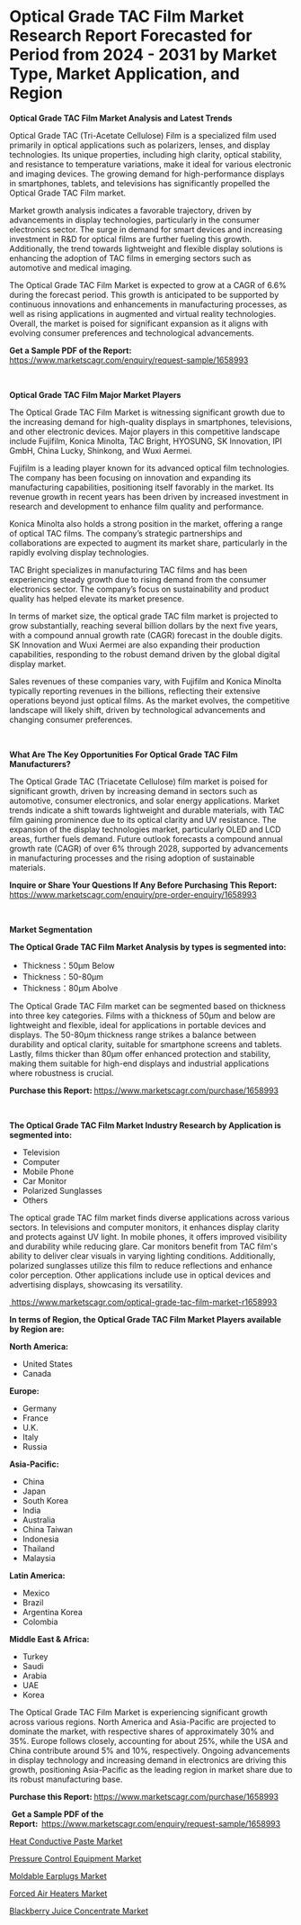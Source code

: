 <p><h1>Optical Grade TAC Film Market Research Report Forecasted for Period from 2024 -  2031 by Market Type, Market Application, and Region</h1></p><p><strong>Optical Grade TAC Film Market Analysis and Latest Trends</strong></p>
<p><p>Optical Grade TAC (Tri-Acetate Cellulose) Film is a specialized film used primarily in optical applications such as polarizers, lenses, and display technologies. Its unique properties, including high clarity, optical stability, and resistance to temperature variations, make it ideal for various electronic and imaging devices. The growing demand for high-performance displays in smartphones, tablets, and televisions has significantly propelled the Optical Grade TAC Film market.</p><p>Market growth analysis indicates a favorable trajectory, driven by advancements in display technologies, particularly in the consumer electronics sector. The surge in demand for smart devices and increasing investment in R&D for optical films are further fueling this growth. Additionally, the trend towards lightweight and flexible display solutions is enhancing the adoption of TAC films in emerging sectors such as automotive and medical imaging.</p><p>The Optical Grade TAC Film Market is expected to grow at a CAGR of 6.6% during the forecast period. This growth is anticipated to be supported by continuous innovations and enhancements in manufacturing processes, as well as rising applications in augmented and virtual reality technologies. Overall, the market is poised for significant expansion as it aligns with evolving consumer preferences and technological advancements.</p></p>
<p><strong>Get a Sample PDF of the Report:&nbsp;</strong> <a href="https://www.marketscagr.com/enquiry/request-sample/1658993?utm_campaign=1411&utm_medium=2&utm_source=Github&utm_content=ia&utm_term=13102024&utm_id=optical-grade-tac-film">https://www.marketscagr.com/enquiry/request-sample/1658993</a></p>
<p>&nbsp;</p>
<p><strong>Optical Grade TAC Film Major Market Players</strong></p>
<p><p>The Optical Grade TAC Film Market is witnessing significant growth due to the increasing demand for high-quality displays in smartphones, televisions, and other electronic devices. Major players in this competitive landscape include Fujifilm, Konica Minolta, TAC Bright, HYOSUNG, SK Innovation, IPI GmbH, China Lucky, Shinkong, and Wuxi Aermei.</p><p>Fujifilm is a leading player known for its advanced optical film technologies. The company has been focusing on innovation and expanding its manufacturing capabilities, positioning itself favorably in the market. Its revenue growth in recent years has been driven by increased investment in research and development to enhance film quality and performance.</p><p>Konica Minolta also holds a strong position in the market, offering a range of optical TAC films. The company’s strategic partnerships and collaborations are expected to augment its market share, particularly in the rapidly evolving display technologies.</p><p>TAC Bright specializes in manufacturing TAC films and has been experiencing steady growth due to rising demand from the consumer electronics sector. The company’s focus on sustainability and product quality has helped elevate its market presence.</p><p>In terms of market size, the optical grade TAC film market is projected to grow substantially, reaching several billion dollars by the next five years, with a compound annual growth rate (CAGR) forecast in the double digits. SK Innovation and Wuxi Aermei are also expanding their production capabilities, responding to the robust demand driven by the global digital display market.</p><p>Sales revenues of these companies vary, with Fujifilm and Konica Minolta typically reporting revenues in the billions, reflecting their extensive operations beyond just optical films. As the market evolves, the competitive landscape will likely shift, driven by technological advancements and changing consumer preferences.</p></p>
<p>&nbsp;</p>
<p><strong>What Are The Key Opportunities For Optical Grade TAC Film Manufacturers?</strong></p>
<p><p>The Optical Grade TAC (Triacetate Cellulose) film market is poised for significant growth, driven by increasing demand in sectors such as automotive, consumer electronics, and solar energy applications. Market trends indicate a shift towards lightweight and durable materials, with TAC film gaining prominence due to its optical clarity and UV resistance. The expansion of the display technologies market, particularly OLED and LCD areas, further fuels demand. Future outlook forecasts a compound annual growth rate (CAGR) of over 6% through 2028, supported by advancements in manufacturing processes and the rising adoption of sustainable materials.</p></p>
<p><strong>Inquire or Share Your Questions If Any Before Purchasing This Report:</strong> <a href="https://www.marketscagr.com/enquiry/pre-order-enquiry/1658993?utm_campaign=1411&utm_medium=2&utm_source=Github&utm_content=ia&utm_term=13102024&utm_id=optical-grade-tac-film">https://www.marketscagr.com/enquiry/pre-order-enquiry/1658993</a></p>
<p>&nbsp;</p>
<p><strong>Market Segmentation</strong></p>
<p><strong>The Optical Grade TAC Film Market Analysis by types is segmented into:</strong></p>
<p><ul><li>Thickness：50μm Below</li><li>Thickness：50-80μm</li><li>Thickness：80μm Abolve</li></ul></p>
<p><p>The Optical Grade TAC Film market can be segmented based on thickness into three key categories. Films with a thickness of 50μm and below are lightweight and flexible, ideal for applications in portable devices and displays. The 50-80μm thickness range strikes a balance between durability and optical clarity, suitable for smartphone screens and tablets. Lastly, films thicker than 80μm offer enhanced protection and stability, making them suitable for high-end displays and industrial applications where robustness is crucial.</p></p>
<p><strong>Purchase this Report:&nbsp;</strong><a href="https://www.marketscagr.com/purchase/1658993?utm_campaign=1411&utm_medium=2&utm_source=Github&utm_content=ia&utm_term=13102024&utm_id=optical-grade-tac-film">https://www.marketscagr.com/purchase/1658993</a></p>
<p>&nbsp;</p>
<p><strong>The Optical Grade TAC Film Market Industry Research by Application is segmented into:</strong></p>
<p><ul><li>Television</li><li>Computer</li><li>Mobile Phone</li><li>Car Monitor</li><li>Polarized Sunglasses</li><li>Others</li></ul></p>
<p><p>The optical grade TAC film market finds diverse applications across various sectors. In televisions and computer monitors, it enhances display clarity and protects against UV light. In mobile phones, it offers improved visibility and durability while reducing glare. Car monitors benefit from TAC film's ability to deliver clear visuals in varying lighting conditions. Additionally, polarized sunglasses utilize this film to reduce reflections and enhance color perception. Other applications include use in optical devices and advertising displays, showcasing its versatility.</p></p>
<p><a href="https://www.marketscagr.com/optical-grade-tac-film-market-r1658993?utm_campaign=1411&utm_medium=2&utm_source=Github&utm_content=ia&utm_term=13102024&utm_id=optical-grade-tac-film">&nbsp;https://www.marketscagr.com/optical-grade-tac-film-market-r1658993</a></p>
<p><strong>In terms of Region, the Optical Grade TAC Film Market Players available by Region are:</strong></p>
<p>
    <p> <strong> North America: </strong>
        <ul>
            <li>United States</li>
            <li>Canada</li>
        </ul>
        </p> 
    <p> <strong> Europe: </strong>
        <ul>
            <li>Germany</li>
            <li>France</li>
            <li>U.K.</li>
            <li>Italy</li>
            <li>Russia</li>
        </ul>
        </p> 
    <p> <strong> Asia-Pacific: </strong>
        <ul>
            <li>China</li>
            <li>Japan</li>
            <li>South Korea</li>
            <li>India</li>
            <li>Australia</li>
            <li>China Taiwan</li>
            <li>Indonesia</li>
            <li>Thailand</li>
            <li>Malaysia</li>
        </ul>
        </p> 
    <p> <strong> Latin America: </strong>
        <ul>
            <li>Mexico</li>
            <li>Brazil</li>
            <li>Argentina Korea</li>
            <li>Colombia</li>
        </ul>
        </p> 
    <p> <strong> Middle East & Africa: </strong>
        <ul>
            <li>Turkey</li>
            <li>Saudi</li>
            <li>Arabia</li>
            <li>UAE</li>
            <li>Korea</li>
        </ul>
    </p>
    </p>
<p><p>The Optical Grade TAC Film Market is experiencing significant growth across various regions. North America and Asia-Pacific are projected to dominate the market, with respective shares of approximately 30% and 35%. Europe follows closely, accounting for about 25%, while the USA and China contribute around 5% and 10%, respectively. Ongoing advancements in display technology and increasing demand in electronics are driving this growth, positioning Asia-Pacific as the leading region in market share due to its robust manufacturing base.</p></p>
<p><strong>Purchase this Report: </strong><a href="https://www.marketscagr.com/purchase/1658993?utm_campaign=1411&utm_medium=2&utm_source=Github&utm_content=ia&utm_term=13102024&utm_id=optical-grade-tac-film">https://www.marketscagr.com/purchase/1658993</a></p>
<p>&nbsp;<strong>Get a Sample PDF of the Report:&nbsp;&nbsp;</strong><a href="https://www.marketscagr.com/enquiry/request-sample/1658993?utm_campaign=1411&utm_medium=2&utm_source=Github&utm_content=ia&utm_term=13102024&utm_id=optical-grade-tac-film">https://www.marketscagr.com/enquiry/request-sample/1658993</a></p>
<p><strong></strong></p>
<p><p><a href="https://www.linkedin.com/pulse/heat-conductive-paste-market-size-share-competitive-landscape-sgvge?trk=public_post_embed_feed-article-content&utm_campaign=1411&utm_medium=2&utm_source=Github&utm_content=ia&utm_term=13102024&utm_id=optical-grade-tac-film">Heat Conductive Paste Market</a></p><p><a href="https://www.linkedin.com/pulse/pressure-control-equipment-market-dynamics-application-43vde?trk=public_post_embed_feed-article-content&utm_campaign=1411&utm_medium=2&utm_source=Github&utm_content=ia&utm_term=13102024&utm_id=optical-grade-tac-film">Pressure Control Equipment Market</a></p><p><a href="https://www.linkedin.com/pulse/global-moldable-earplugs-market-landscape-future-trends-xstvc?trk=public_post_embed_feed-article-content&utm_campaign=1411&utm_medium=2&utm_source=Github&utm_content=ia&utm_term=13102024&utm_id=optical-grade-tac-film">Moldable Earplugs Market</a></p><p><a href="https://www.linkedin.com/pulse/global-forced-air-heaters-industry-analysis-report-market-size-me2ce?trk=public_post_embed_feed-article-content&utm_campaign=1411&utm_medium=2&utm_source=Github&utm_content=ia&utm_term=13102024&utm_id=optical-grade-tac-film">Forced Air Heaters Market</a></p><p><a href="https://www.linkedin.com/pulse/blackberry-juice-concentrate-market-maturity-analysis-regional-attie?trk=public_post_embed_feed-article-content&utm_campaign=1411&utm_medium=2&utm_source=Github&utm_content=ia&utm_term=13102024&utm_id=optical-grade-tac-film">Blackberry Juice Concentrate Market</a></p></p>